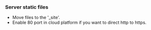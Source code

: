 ### Server static files
  - Move files to the '_site'.
  - Enable 80 port in cloud platform if you want to direct http to https.
